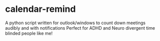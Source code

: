 # calendar-remind
A python script written for outlook/windows to count down meetings audibly and with notifications Perfect for ADHD and Neuro divergent time blinded people like me!
